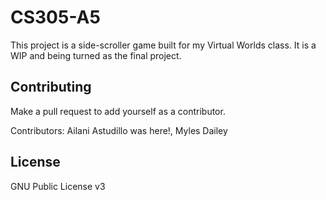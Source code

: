 # CS305-A5
This project is a side-scroller game built for my Virtual Worlds class.
It is a WIP and being turned as the final project.

## Contributing
Make a pull request to add yourself as a contributor.

Contributors: Ailani Astudillo was here!, Myles Dailey

## License
GNU Public License v3
